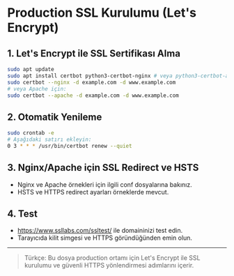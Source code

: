 # Production SSL Kurulumu (Let's Encrypt)

## 1. Let's Encrypt ile SSL Sertifikası Alma

```bash
sudo apt update
sudo apt install certbot python3-certbot-nginx # veya python3-certbot-apache
sudo certbot --nginx -d example.com -d www.example.com
# veya Apache için:
sudo certbot --apache -d example.com -d www.example.com
```

## 2. Otomatik Yenileme

```bash
sudo crontab -e
# Aşağıdaki satırı ekleyin:
0 3 * * * /usr/bin/certbot renew --quiet
```

## 3. Nginx/Apache için SSL Redirect ve HSTS

- Nginx ve Apache örnekleri için ilgili conf dosyalarına bakınız.
- HSTS ve HTTPS redirect ayarları örneklerde mevcut.

## 4. Test

- https://www.ssllabs.com/ssltest/ ile domaininizi test edin.
- Tarayıcıda kilit simgesi ve HTTPS göründüğünden emin olun.

---

> Türkçe: Bu dosya production ortamı için Let's Encrypt ile SSL kurulumu ve güvenli HTTPS yönlendirmesi adımlarını içerir. 